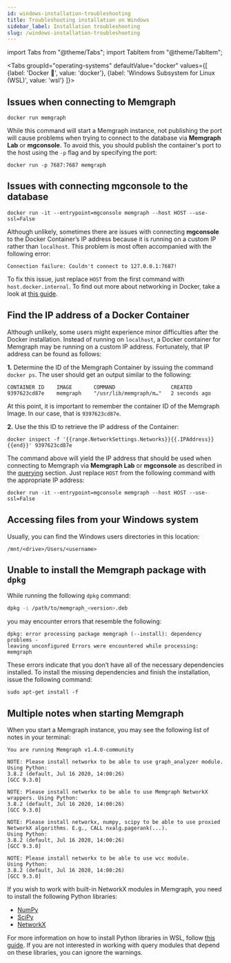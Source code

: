 ```yaml
---
id: windows-installation-troubleshooting
title: Troubleshooting installation on Windows
sidebar_label: Installation troubleshooting
slug: /windows-installation-troubleshooting
---
```


import Tabs from "@theme/Tabs";
import TabItem from "@theme/TabItem";

<Tabs
  groupId="operating-systems"
  defaultValue="docker"
  values={[
    {label: 'Docker 🐳', value: 'docker'},
    {label: 'Windows Subsystem for Linux (WSL)', value: 'wsl'}
  ]}>
  <TabItem value="docker">

## Issues when connecting to Memgraph

```console
docker run memgraph
```

While this command will start a Memgraph instance, not publishing the port will
cause problems when trying to connect to the database via **Memgraph Lab** or
**mgconsole**. To avoid this, you should publish the
container's port to the host using the `-p` flag and by specifying the port:

```console
docker run -p 7687:7687 memgraph
```

## Issues with connecting **mgconsole** to the database

```console
docker run -it --entrypoint=mgconsole memgraph --host HOST --use-ssl=False
```

Although unlikely, sometimes there are issues with connecting **mgconsole** to
the Docker Container’s IP address because it is running on a custom IP rather
than `localhost`. This problem is most often accompanied with the following
error:

```console
Connection failure: Couldn't connect to 127.0.0.1:7687!
```

To fix this issue, just replace `HOST` from the first command with
`host.docker.internal`. To find out more about networking in Docker, take a
look at [this guide](https://docs.docker.com/docker-for-windows/networking/).

## Find the IP address of a Docker Container

Although unlikely, some users might experience minor difficulties after the
Docker installation. Instead of running on `localhost`, a Docker container for
Memgraph may be running on a custom IP address. Fortunately, that IP address can
be found as follows:

**1.** Determine the ID of the Memgraph Container by issuing the
command `docker ps`. The user should get an output similar to the following:

```console
CONTAINER ID    IMAGE       COMMAND                  CREATED
9397623cd87e    memgraph    "/usr/lib/memgraph/m…"   2 seconds ago
```

At this point, it is important to remember the container ID of the Memgraph
Image. In our case, that is `9397623cd87e`.

**2.** Use the this ID to retrieve the IP address of the Container:

```console
docker inspect -f '{{range.NetworkSettings.Networks}}{{.IPAddress}}{{end}}' 9397623cd87e
```

The command above will yield the IP address that should be used when connecting
to Memgraph via **Memgraph Lab** or **mgconsole** as described in
the [querying](/connect-to-memgraph/overview.md) section. Just replace
`HOST` from the following command with the appropriate IP address:

```console
docker run -it --entrypoint=mgconsole memgraph --host HOST --use-ssl=False
```

  </TabItem>
  <TabItem value="wsl">

## Accessing files from your Windows system

Usually, you can find the Windows users directories in this location:

```console
/mnt/<drive>/Users/<username>
```

## Unable to install the Memgraph package with `dpkg`

While running the following `dpkg` command:

```bash
dpkg -i /path/to/memgraph_<version>.deb
```

you may encounter errors that resemble the following:

```console
dpkg: error processing package memgraph (--install): dependency problems -
leaving unconfigured Errors were encountered while processing: memgraph
```

These errors indicate that you don’t have all of the necessary dependencies
installed. To install the missing dependencies and finish the installation,
issue the following command:

```console
sudo apt-get install -f
```

## Multiple notes when starting Memgraph

When you start a Memgraph instance, you may see the following list of notes in
your terminal:

```console
You are running Memgraph v1.4.0-community

NOTE: Please install networkx to be able to use graph_analyzer module. Using Python:
3.8.2 (default, Jul 16 2020, 14:00:26)
[GCC 9.3.0]

NOTE: Please install networkx to be able to use Memgraph NetworkX wrappers. Using Python:
3.8.2 (default, Jul 16 2020, 14:00:26)
[GCC 9.3.0]

NOTE: Please install networkx, numpy, scipy to be able to use proxied NetworkX algorithms. E.g., CALL nxalg.pagerank(...).
Using Python:
3.8.2 (default, Jul 16 2020, 14:00:26)
[GCC 9.3.0]

NOTE: Please install networkx to be able to use wcc module.
Using Python:
3.8.2 (default, Jul 16 2020, 14:00:26)
[GCC 9.3.0]
```

If you wish to work with built-in NetworkX modules in Memgraph, you need to
install the following Python libraries:
* [NumPy](https://numpy.org/)
* [SciPy](https://www.scipy.org/)
* [NetworkX](https://networkx.org/)

For more information on how to install Python libraries in WSL, follow [this
guide](https://docs.microsoft.com/en-us/windows/python/web-frameworks#install-python-pip-and-venv).
If you are not interested in working with query modules that depend on these
libraries, you can ignore the warnings.

  </TabItem>
</Tabs>
